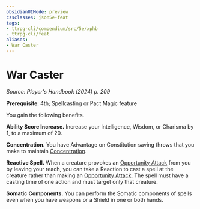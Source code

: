 ```yaml
---
obsidianUIMode: preview
cssclasses: json5e-feat
tags:
- ttrpg-cli/compendium/src/5e/xphb
- ttrpg-cli/feat
aliases:
- War Caster
---
```

# War Caster
*Source: Player's Handbook (2024) p. 209*  

**Prerequisite**: 4th; Spellcasting or Pact Magic feature

You gain the following benefits.

**Ability Score Increase.** Increase your Intelligence, Wisdom, or Charisma by 1, to a maximum of 20.

**Concentration.** You have Advantage on Constitution saving throws that you make to maintain [Concentration](Інструменти%20ДМ/CLI/rules/conditions.md#Concentration).

**Reactive Spell.** When a creature provokes an [Opportunity Attack](Інструменти%20ДМ/CLI/rules/actions.md#Opportunity%20Attack) from you by leaving your reach, you can take a Reaction to cast a spell at the creature rather than making an [Opportunity Attack](Інструменти%20ДМ/CLI/rules/actions.md#Opportunity%20Attack). The spell must have a casting time of one action and must target only that creature.

**Somatic Components.** You can perform the Somatic components of spells even when you have weapons or a Shield in one or both hands.